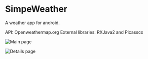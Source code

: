 # SimpeWeather

A weather app for android.

API: Openweathermap.org
External libraries: RXJava2 and Picassco

![Main page](/../<screenshots>/path/to/Screenshot_20171002-180858[1].png?raw=true "Main page")

![Details page](/../screenshots/path/to/Screenshot_20171002-181440[1].png?raw=true "Details page")
